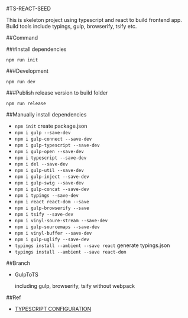 #TS-REACT-SEED

This is skeleton project using typescript and react to build frontend app.
Build tools include typings, gulp, browserify, tsify etc.

##Command

###Install dependencies

`npm run init`

###Development

`npm run dev`

###Publish release version to build folder

`npm run release`



##Manually install dependencies

+ `npm init`  create package.json
+ `npm i gulp --save-dev`
+ `npm i gulp-connect --save-dev`
+ `npm i gulp-typescript --save-dev`
+ `npm i gulp-open --save-dev`
+ `npm i typescript --save-dev`
+ `npm i del --save-dev`
+ `npm i gulp-util --save-dev`
+ `npm i gulp-inject --save-dev`
+ `npm i gulp-swig --save-dev`
+ `npm i gulp-concat --save-dev`
+ `npm i typings --save-dev`
+ `npm i react react-dom --save`
+ `npm i gulp-browserify --save`
+ `npm i tsify --save-dev`
+ `npm i vinyl-soure-stream --save-dev`
+ `npm i gulp-sourcemaps --save-dev`
+ `npm i vinyl-buffer --save-dev`
+ `npm i gulp-uglify --save-dev`
+ `typings install --ambient --save react`   generate typings.json
+ `typings install --ambient --save react-dom`


##Branch

+ GulpToTS     

  including gulp, browserify, tsify without webpack

##Ref

+ [TYPESCRIPT CONFIGURATION](https://angular.io/docs/ts/latest/guide/typescript-configuration.html)
